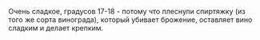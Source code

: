 
Очень сладкое, градусов 17-18 - потому что плеснули спиртяжку (из того же сорта винограда), который убивает брожение, оставляет вино сладким и делает крепким.